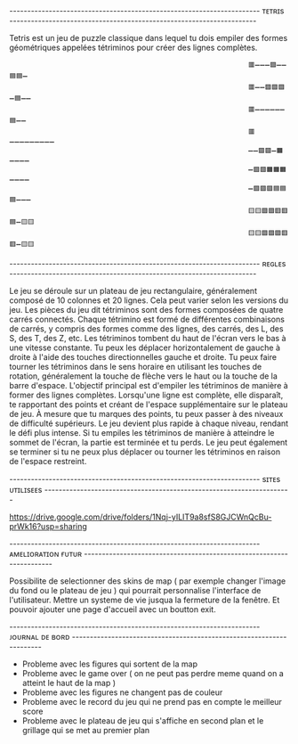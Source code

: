 ---------------------------------------------------------------------- ᴛᴇᴛʀɪs ---------------------------------------------------------------------


Tetris est un jeu de puzzle classique dans lequel tu dois empiler des formes géométriques appelées tétriminos pour créer des lignes complètes. 

                                                                🟥➖➖➖🟪➖➖🟦🟦➖
                                                                🟥➖➖🟪🟪🟪➖🟦➖➖
                                                                🟥➖➖➖➖➖➖🟦➖➖
                                                                🟥➖➖➖➖➖➖➖➖➖
                                                                ➖➖🟩🟩➖🟧➖➖➖➖
                                                                ➖🟩🟩🟧🟧🟧➖➖➖➖
                                                                ➖🟪🟪🟪🟦🟦🟦➖➖➖
                                                                🟨🟨🟪🟪🟥🟥🟦➖🟨🟨
                                                                🟨🟨🟪🟪🟪🟥🟥➖🟨🟨


---------------------------------------------------------------------- ʀᴇɢʟᴇs ---------------------------------------------------------------------


Le jeu se déroule sur un plateau de jeu rectangulaire, généralement composé de 10 colonnes et 20 lignes. Cela peut varier selon les versions du jeu.
Les pièces du jeu dit tétriminos sont des formes composées de quatre carrés connectés. Chaque tétrimino est formé de différentes combinaisons de carrés, y compris des formes comme des lignes, des carrés, des L, des S, des T, des Z, etc.
Les tétriminos tombent du haut de l'écran vers le bas à une vitesse constante. Tu peux les déplacer horizontalement de gauche à droite à l'aide des touches directionnelles gauche et droite.
Tu peux faire tourner les tétriminos dans le sens horaire en utilisant les touches de rotation, généralement la touche de flèche vers le haut ou la touche de la barre d'espace.
L'objectif principal est d'empiler les tétriminos de manière à former des lignes complètes. Lorsqu'une ligne est complète, elle disparaît, te rapportant des points et créant de l'espace supplémentaire sur le plateau de jeu.
À mesure que tu marques des points, tu peux passer à des niveaux de difficulté supérieurs. Le jeu devient plus rapide à chaque niveau, rendant le défi plus intense.
Si tu empiles les tétriminos de manière à atteindre le sommet de l'écran, la partie est terminée et tu perds. Le jeu peut également se terminer si tu ne peux plus déplacer ou tourner les tétriminos en raison de l'espace restreint.


---------------------------------------------------------------------- sɪᴛᴇs ᴜᴛɪʟɪsᴇᴇs --------------------------------------------------------------------- 


https://drive.google.com/drive/folders/1Nqj-yILIT9a8sfS8GJCWnQcBu-prWk16?usp=sharing


---------------------------------------------------------------------- ᴀᴍᴇʟɪᴏʀᴀᴛɪᴏɴ ғᴜᴛᴜʀ ---------------------------------------------------------------------  


Possibilite de selectionner des skins de map ( par exemple changer l'image du fond ou le plateau de jeu ) qui pourrait personnalise l'interface de l'utilisateur.
Mettre un systeme de vie jusqua la fermeture de la fenêtre. Et pouvoir ajouter une page d'accueil avec un boutton exit.


---------------------------------------------------------------------- ᴊᴏᴜʀɴᴀʟ ᴅᴇ ʙᴏʀᴅ ---------------------------------------------------------------------  


- Probleme avec les figures qui sortent de la map 
- Probleme avec le game over ( on ne peut pas perdre meme quand on a atteint le haut de la map ) 
- Probleme avec les figures ne changent pas de couleur
- Probleme avec le record du jeu qui ne prend pas en compte le meilleur score
- Probleme avec le plateau de jeu qui s'affiche en second plan et le grillage qui se met au premier plan


